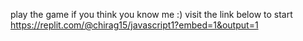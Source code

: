 play the game if you think you know me :)
visit the link below to start
https://replit.com/@chirag15/javascript1?embed=1&output=1